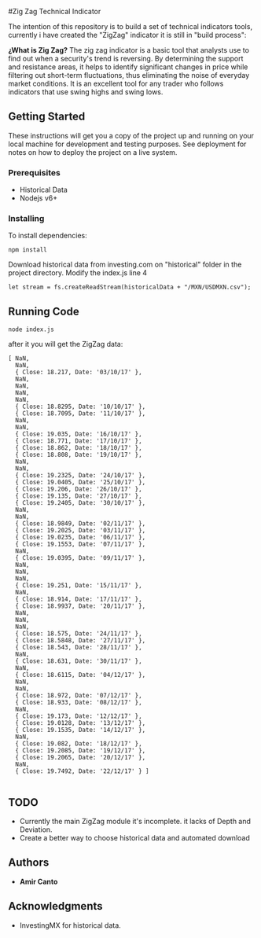 #Zig Zag Technical Indicator

The intention of this repository is to build a set of technical indicators tools, currently i have  created the "ZigZag" indicator it is still in "build process":

**¿What is Zig Zag?**
The zig zag indicator is a basic tool that analysts use to find out when a security's trend is reversing. By determining the support and resistance areas, it helps to identify significant changes in price while filtering out short-term fluctuations, thus eliminating the noise of everyday market conditions. It is an excellent tool for any trader who follows indicators that use swing highs and swing lows.



## Getting Started

These instructions will get you a copy of the project up and running on your local machine for development and testing purposes. See deployment for notes on how to deploy the project on a live system.

### Prerequisites

* Historical Data
* Nodejs v6+


### Installing

To install dependencies:


```
npm install
```

Download historical data from investing.com on "historical" folder in the project directory.
Modify the index.js line 4

```
let stream = fs.createReadStream(historicalData + "/MXN/USDMXN.csv");
```




## Running Code

```
node index.js
```
after it you will get the ZigZag data:

```
[ NaN,
  NaN,
  { Close: 18.217, Date: '03/10/17' },
  NaN,
  NaN,
  NaN,
  NaN,
  { Close: 18.8295, Date: '10/10/17' },
  { Close: 18.7095, Date: '11/10/17' },
  NaN,
  NaN,
  { Close: 19.035, Date: '16/10/17' },
  { Close: 18.771, Date: '17/10/17' },
  { Close: 18.862, Date: '18/10/17' },
  { Close: 18.808, Date: '19/10/17' },
  NaN,
  NaN,
  { Close: 19.2325, Date: '24/10/17' },
  { Close: 19.0405, Date: '25/10/17' },
  { Close: 19.206, Date: '26/10/17' },
  { Close: 19.135, Date: '27/10/17' },
  { Close: 19.2405, Date: '30/10/17' },
  NaN,
  NaN,
  { Close: 18.9849, Date: '02/11/17' },
  { Close: 19.2025, Date: '03/11/17' },
  { Close: 19.0235, Date: '06/11/17' },
  { Close: 19.1553, Date: '07/11/17' },
  NaN,
  { Close: 19.0395, Date: '09/11/17' },
  NaN,
  NaN,
  NaN,
  { Close: 19.251, Date: '15/11/17' },
  NaN,
  { Close: 18.914, Date: '17/11/17' },
  { Close: 18.9937, Date: '20/11/17' },
  NaN,
  NaN,
  NaN,
  { Close: 18.575, Date: '24/11/17' },
  { Close: 18.5848, Date: '27/11/17' },
  { Close: 18.543, Date: '28/11/17' },
  NaN,
  { Close: 18.631, Date: '30/11/17' },
  NaN,
  { Close: 18.6115, Date: '04/12/17' },
  NaN,
  NaN,
  { Close: 18.972, Date: '07/12/17' },
  { Close: 18.933, Date: '08/12/17' },
  NaN,
  { Close: 19.173, Date: '12/12/17' },
  { Close: 19.0128, Date: '13/12/17' },
  { Close: 19.1535, Date: '14/12/17' },
  NaN,
  { Close: 19.082, Date: '18/12/17' },
  { Close: 19.2085, Date: '19/12/17' },
  { Close: 19.2065, Date: '20/12/17' },
  NaN,
  { Close: 19.7492, Date: '22/12/17' } ]
  
```

## TODO

* Currently the main ZigZag module it's incomplete. it lacks of Depth and Deviation. 
* Create a better way to choose historical data and automated download

## Authors

* **Amir Canto** 


## Acknowledgments

* InvestingMX for historical data.
